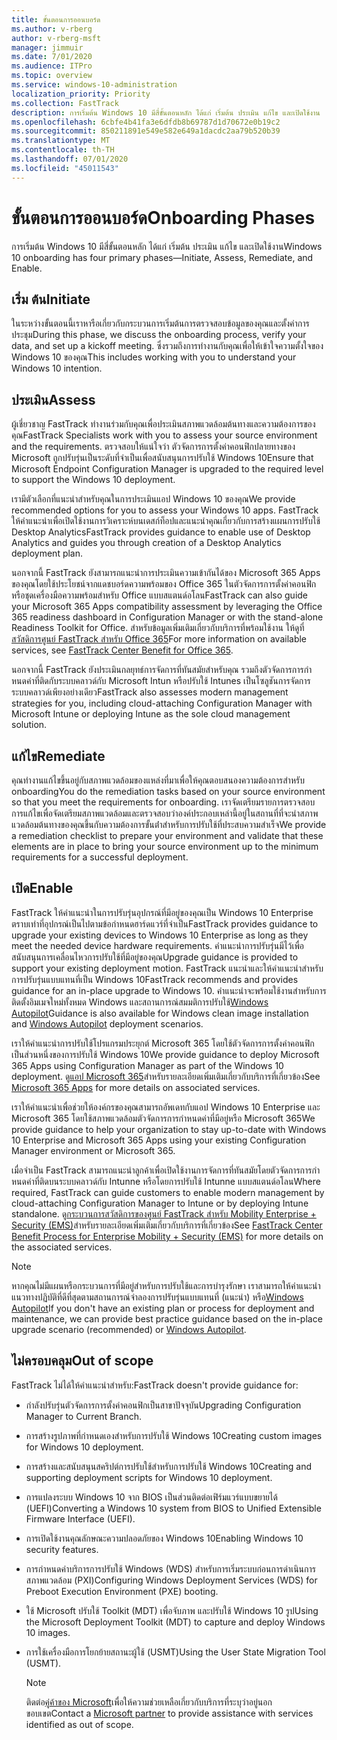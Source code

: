 ```yaml
---
title: ขั้นตอนการออนบอร์ด
ms.author: v-rberg
author: v-rberg-msft
manager: jimmuir
ms.date: 7/01/2020
ms.audience: ITPro
ms.topic: overview
ms.service: windows-10-administration
localization_priority: Priority
ms.collection: FastTrack
description: การเริ่มต้น Windows 10 มีสี่ขั้นตอนหลัก ได้แก่ เริ่มต้น ประเมิน แก้ไข และเปิดใช้งาน
ms.openlocfilehash: 6cbfe4b41fa3e6dfdb8b69787d1d70672e0b19c2
ms.sourcegitcommit: 850211891e549e582e649a1dacdc2aa79b520b39
ms.translationtype: MT
ms.contentlocale: th-TH
ms.lasthandoff: 07/01/2020
ms.locfileid: "45011543"
---
```

# <a name="onboarding-phases"></a><span data-ttu-id="cc034-103">ขั้นตอนการออนบอร์ด</span><span class="sxs-lookup"><span data-stu-id="cc034-103">Onboarding Phases</span></span>

<span data-ttu-id="cc034-104">การเริ่มต้น Windows 10 มีสี่ขั้นตอนหลัก ได้แก่ เริ่มต้น ประเมิน แก้ไข และเปิดใช้งาน</span><span class="sxs-lookup"><span data-stu-id="cc034-104">Windows 10 onboarding has four primary phases—Initiate, Assess, Remediate, and Enable.</span></span>

## <a name="initiate"></a><span data-ttu-id="cc034-105">เริ่ม ต้น</span><span class="sxs-lookup"><span data-stu-id="cc034-105">Initiate</span></span>

<span data-ttu-id="cc034-106">ในระหว่างขั้นตอนนี้เราหารือเกี่ยวกับกระบวนการเริ่มต้นการตรวจสอบข้อมูลของคุณและตั้งค่าการประชุม</span><span class="sxs-lookup"><span data-stu-id="cc034-106">During this phase, we discuss the onboarding process, verify your data, and set up a kickoff meeting.</span></span> <span data-ttu-id="cc034-107">ซึ่งรวมถึงการทํางานกับคุณเพื่อให้เข้าใจความตั้งใจของ Windows 10 ของคุณ</span><span class="sxs-lookup"><span data-stu-id="cc034-107">This includes working with you to understand your Windows 10 intention.</span></span>

## <a name="assess"></a><span data-ttu-id="cc034-108">ประเมิน</span><span class="sxs-lookup"><span data-stu-id="cc034-108">Assess</span></span>

<span data-ttu-id="cc034-109">ผู้เชี่ยวชาญ FastTrack ทํางานร่วมกับคุณเพื่อประเมินสภาพแวดล้อมต้นทางและความต้องการของคุณ</span><span class="sxs-lookup"><span data-stu-id="cc034-109">FastTrack Specialists work with you to assess your source environment and the requirements.</span></span> <span data-ttu-id="cc034-110">ตรวจสอบให้แน่ใจว่า ตัวจัดการการตั้งค่าคอนฟิกปลายทางของ Microsoft ถูกปรับรุ่นเป็นระดับที่จําเป็นเพื่อสนับสนุนการปรับใช้ Windows 10</span><span class="sxs-lookup"><span data-stu-id="cc034-110">Ensure that Microsoft Endpoint Configuration Manager is upgraded to the required level to support the Windows 10 deployment.</span></span> 

<span data-ttu-id="cc034-111">เรามีตัวเลือกที่แนะนําสําหรับคุณในการประเมินแอป Windows 10 ของคุณ</span><span class="sxs-lookup"><span data-stu-id="cc034-111">We provide recommended options for you to assess your Windows 10 apps.</span></span> <span data-ttu-id="cc034-112">FastTrack ให้คําแนะนําเพื่อเปิดใช้งานการวิเคราะห์บนเดสก์ท็อปและแนะนําคุณเกี่ยวกับการสร้างแผนการปรับใช้ Desktop Analytics</span><span class="sxs-lookup"><span data-stu-id="cc034-112">FastTrack provides guidance to enable use of Desktop Analytics and guides you through creation of a Desktop Analytics deployment plan.</span></span>

<span data-ttu-id="cc034-113">นอกจากนี้ FastTrack ยังสามารถแนะนําการประเมินความเข้ากันได้ของ Microsoft 365 Apps ของคุณโดยใช้ประโยชน์จากแดชบอร์ดความพร้อมของ Office 365 ในตัวจัดการการตั้งค่าคอนฟิก หรือชุดเครื่องมือความพร้อมสําหรับ Office แบบสแตนด์อโลน</span><span class="sxs-lookup"><span data-stu-id="cc034-113">FastTrack can also guide your Microsoft 365 Apps compatibility assessment by leveraging the Office 365 readiness dashboard in Configuration Manager or with the stand-alone Readiness Toolkit for Office.</span></span> <span data-ttu-id="cc034-114">สําหรับข้อมูลเพิ่มเติมเกี่ยวกับบริการที่พร้อมใช้งาน ให้ดูที่[สวัสดิการศูนย์ FastTrack สําหรับ Office 365](O365-fasttrack-benefit-for-office-365.md)</span><span class="sxs-lookup"><span data-stu-id="cc034-114">For more information on available services, see [FastTrack Center Benefit for Office 365](O365-fasttrack-benefit-for-office-365.md).</span></span> 

<span data-ttu-id="cc034-115">นอกจากนี้ FastTrack ยังประเมินกลยุทธ์การจัดการที่ทันสมัยสําหรับคุณ รวมถึงตัวจัดการการกําหนดค่าที่ติดกับระบบคลาวด์กับ Microsoft Intun หรือปรับใช้ Intunes เป็นโซลูชันการจัดการระบบคลาวด์เพียงอย่างเดียว</span><span class="sxs-lookup"><span data-stu-id="cc034-115">FastTrack also assesses modern management strategies for you, including cloud-attaching Configuration Manager with Microsoft Intune or deploying Intune as the sole cloud management solution.</span></span>

## <a name="remediate"></a><span data-ttu-id="cc034-116">แก้ไข</span><span class="sxs-lookup"><span data-stu-id="cc034-116">Remediate</span></span>

<span data-ttu-id="cc034-117">คุณทํางานแก้ไขขึ้นอยู่กับสภาพแวดล้อมของแหล่งที่มาเพื่อให้คุณตอบสนองความต้องการสําหรับ onboarding</span><span class="sxs-lookup"><span data-stu-id="cc034-117">You do the remediation tasks based on your source environment so that you meet the requirements for onboarding.</span></span> <span data-ttu-id="cc034-118">เราจัดเตรียมรายการตรวจสอบการแก้ไขเพื่อจัดเตรียมสภาพแวดล้อมและตรวจสอบว่าองค์ประกอบเหล่านี้อยู่ในสถานที่ที่จะนําสภาพแวดล้อมต้นทางของคุณขึ้นกับความต้องการขั้นต่ําสําหรับการปรับใช้ที่ประสบความสําเร็จ</span><span class="sxs-lookup"><span data-stu-id="cc034-118">We provide a remediation checklist to prepare your environment and validate that these elements are in place to bring your source environment up to the minimum requirements for a successful deployment.</span></span> 

## <a name="enable"></a><span data-ttu-id="cc034-119">เปิด</span><span class="sxs-lookup"><span data-stu-id="cc034-119">Enable</span></span>

<span data-ttu-id="cc034-120">FastTrack ให้คําแนะนําในการปรับรุ่นอุปกรณ์ที่มีอยู่ของคุณเป็น Windows 10 Enterprise ตราบเท่าที่อุปกรณ์เป็นไปตามข้อกําหนดฮาร์ดแวร์ที่จําเป็น</span><span class="sxs-lookup"><span data-stu-id="cc034-120">FastTrack provides guidance to upgrade your existing devices to Windows 10 Enterprise as long as they meet the needed device hardware requirements.</span></span> <span data-ttu-id="cc034-121">คําแนะนําการปรับรุ่นมีไว้เพื่อสนับสนุนการเคลื่อนไหวการปรับใช้ที่มีอยู่ของคุณ</span><span class="sxs-lookup"><span data-stu-id="cc034-121">Upgrade guidance is provided to support your existing deployment motion.</span></span> <span data-ttu-id="cc034-122">FastTrack แนะนําและให้คําแนะนําสําหรับการปรับรุ่นแบบแทนที่เป็น Windows 10</span><span class="sxs-lookup"><span data-stu-id="cc034-122">FastTrack recommends and provides guidance for an in-place upgrade to Windows 10.</span></span> <span data-ttu-id="cc034-123">คําแนะนําจะพร้อมใช้งานสําหรับการติดตั้งอิมเมจใหม่ทั้งหมด Windows และสถานการณ์สมมติการปรับใช้[Windows Autopilot](EMS-onboarding-phases.md#windows-autopilot)</span><span class="sxs-lookup"><span data-stu-id="cc034-123">Guidance is also available for Windows clean image installation and [Windows Autopilot](EMS-onboarding-phases.md#windows-autopilot) deployment scenarios.</span></span> 

<span data-ttu-id="cc034-124">เราให้คําแนะนําการปรับใช้โปรแกรมประยุกต์ Microsoft 365 โดยใช้ตัวจัดการการตั้งค่าคอนฟิกเป็นส่วนหนึ่งของการปรับใช้ Windows 10</span><span class="sxs-lookup"><span data-stu-id="cc034-124">We provide guidance to deploy Microsoft 365 Apps using Configuration Manager as part of the Windows 10 deployment.</span></span> <span data-ttu-id="cc034-125">ดู[แอป Microsoft 365](O365-onboarding-and-migration.md#microsoft-365-apps)สําหรับรายละเอียดเพิ่มเติมเกี่ยวกับบริการที่เกี่ยวข้อง</span><span class="sxs-lookup"><span data-stu-id="cc034-125">See [Microsoft 365 Apps](O365-onboarding-and-migration.md#microsoft-365-apps) for more details on associated services.</span></span>

<span data-ttu-id="cc034-126">เราให้คําแนะนําเพื่อช่วยให้องค์กรของคุณสามารถอัพเดทกับแอป Windows 10 Enterprise และ Microsoft 365 โดยใช้สภาพแวดล้อมตัวจัดการการกําหนดค่าที่มีอยู่หรือ Microsoft 365</span><span class="sxs-lookup"><span data-stu-id="cc034-126">We provide guidance to help your organization to stay up-to-date with Windows 10 Enterprise and Microsoft 365 Apps using your existing Configuration Manager environment or Microsoft 365.</span></span>

<span data-ttu-id="cc034-127">เมื่อจําเป็น FastTrack สามารถแนะนําลูกค้าเพื่อเปิดใช้งานการจัดการที่ทันสมัยโดยตัวจัดการการกําหนดค่าที่ติดบนระบบคลาวด์กับ Intunne หรือโดยการปรับใช้ Intunne แบบสแตนด์อโลน</span><span class="sxs-lookup"><span data-stu-id="cc034-127">Where required, FastTrack can guide customers to enable modern management by cloud-attaching Configuration Manager to Intune or by deploying Intune standalone.</span></span> <span data-ttu-id="cc034-128">ดู[กระบวนการสวัสดิการของศูนย์ FastTrack สําหรับ Mobility Enterprise + Security (EMS)](EMS-fasttrack-process.md)สําหรับรายละเอียดเพิ่มเติมเกี่ยวกับบริการที่เกี่ยวข้อง</span><span class="sxs-lookup"><span data-stu-id="cc034-128">See [FastTrack Center Benefit Process for Enterprise Mobility + Security (EMS)](EMS-fasttrack-process.md) for more details on the associated services.</span></span>

> [!NOTE]
> <span data-ttu-id="cc034-129">หากคุณไม่มีแผนหรือกระบวนการที่มีอยู่สําหรับการปรับใช้และการบํารุงรักษา เราสามารถให้คําแนะนําแนวทางปฏิบัติที่ดีที่สุดตามสถานการณ์จําลองการปรับรุ่นแบบแทนที่ (แนะนํา) หรือ[Windows Autopilot](EMS-onboarding-phases.md#windows-autopilot)</span><span class="sxs-lookup"><span data-stu-id="cc034-129">If you don't have an existing plan or process for deployment and maintenance, we can provide best practice guidance based on the in-place upgrade scenario (recommended) or [Windows Autopilot](EMS-onboarding-phases.md#windows-autopilot).</span></span>

## <a name="out-of-scope"></a><span data-ttu-id="cc034-130">ไม่ครอบคลุม</span><span class="sxs-lookup"><span data-stu-id="cc034-130">Out of scope</span></span>

<span data-ttu-id="cc034-131">FastTrack ไม่ได้ให้คําแนะนําสําหรับ:</span><span class="sxs-lookup"><span data-stu-id="cc034-131">FastTrack doesn't provide guidance for:</span></span>

- <span data-ttu-id="cc034-132">กําลังปรับรุ่นตัวจัดการการตั้งค่าคอนฟิกเป็นสาขาปัจจุบัน</span><span class="sxs-lookup"><span data-stu-id="cc034-132">Upgrading Configuration Manager to Current Branch.</span></span>
- <span data-ttu-id="cc034-133">การสร้างรูปภาพที่กําหนดเองสําหรับการปรับใช้ Windows 10</span><span class="sxs-lookup"><span data-stu-id="cc034-133">Creating custom images for Windows 10 deployment.</span></span>
- <span data-ttu-id="cc034-134">การสร้างและสนับสนุนสคริปต์การปรับใช้สําหรับการปรับใช้ Windows 10</span><span class="sxs-lookup"><span data-stu-id="cc034-134">Creating and supporting deployment scripts for Windows 10 deployment.</span></span>
- <span data-ttu-id="cc034-135">การแปลงระบบ Windows 10 จาก BIOS เป็นส่วนติดต่อเฟิร์มแวร์แบบขยายได้ (UEFI)</span><span class="sxs-lookup"><span data-stu-id="cc034-135">Converting a Windows 10 system from BIOS to Unified Extensible Firmware Interface (UEFI).</span></span>
- <span data-ttu-id="cc034-136">การเปิดใช้งานคุณลักษณะความปลอดภัยของ Windows 10</span><span class="sxs-lookup"><span data-stu-id="cc034-136">Enabling Windows 10 security features.</span></span> 
- <span data-ttu-id="cc034-137">การกําหนดค่าบริการการปรับใช้ Windows (WDS) สําหรับการเริ่มระบบก่อนการดําเนินการสภาพแวดล้อม (PXI)</span><span class="sxs-lookup"><span data-stu-id="cc034-137">Configuring Windows Deployment Services (WDS) for Preboot Execution Environment (PXE) booting.</span></span>
- <span data-ttu-id="cc034-138">ใช้ Microsoft ปรับใช้ Toolkit (MDT) เพื่อจับภาพ และปรับใช้ Windows 10 รูป</span><span class="sxs-lookup"><span data-stu-id="cc034-138">Using the Microsoft Deployment Toolkit (MDT) to capture and deploy Windows 10 images.</span></span>
- <span data-ttu-id="cc034-139">การใช้เครื่องมือการโยกย้ายสถานะผู้ใช้ (USMT)</span><span class="sxs-lookup"><span data-stu-id="cc034-139">Using the User State Migration Tool (USMT).</span></span>

  > [!NOTE]
  > <span data-ttu-id="cc034-140">ติดต่อ[คู่ค้าของ Microsoft](https://go.microsoft.com/fwlink/?linkid=2080150)เพื่อให้ความช่วยเหลือเกี่ยวกับบริการที่ระบุว่าอยู่นอกขอบเขต</span><span class="sxs-lookup"><span data-stu-id="cc034-140">Contact a [Microsoft partner](https://go.microsoft.com/fwlink/?linkid=2080150) to provide assistance with services identified as out of scope.</span></span>

 